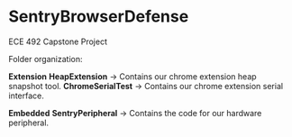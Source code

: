 # SentryBrowserDefense
ECE 492 Capstone Project

Folder organization:

**Extension**
  **HeapExtension** -> Contains our chrome extension heap snapshot tool.
  **ChromeSerialTest** -> Contains our chrome extension serial interface.

**Embedded**
**SentryPeripheral** -> Contains the code for our hardware peripheral.
